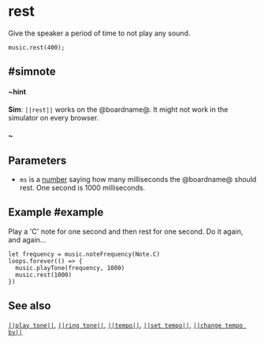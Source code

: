 # rest

Give the speaker a period of time to not play any sound.

```sig
music.rest(400);
```
## #simnote
#### ~hint
**Sim**: ``||rest||`` works on the @boardname@. It might not work in the simulator on every browser.
#### ~

## Parameters

* ``ms`` is a [number](/types/number) saying how many
  milliseconds the @boardname@ should rest. One second is 1000
  milliseconds.

## Example #example

Play a 'C' note for one second and then rest for one second. Do it again, and again...

```blocks
let frequency = music.noteFrequency(Note.C)
loops.forever(() => {
  music.playTone(frequency, 1000)
  music.rest(1000)
})
```

## See also

[``||play tone||``](/reference/music/play-tone), [``||ring tone||``](/reference/music/ring-tone),
[``||tempo||``](/reference/music/tempo), [``||set tempo||``](/reference/music/set-tempo),
[``||change tempo by||``](/reference/music/change-tempo-by)

